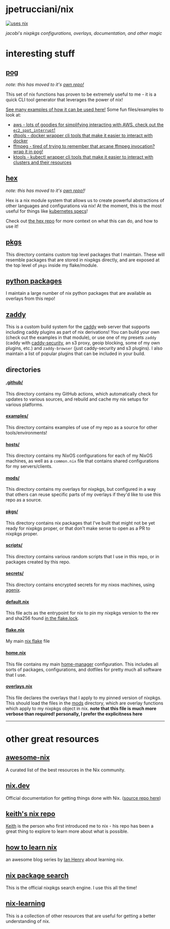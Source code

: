 # jpetrucciani/nix

[![uses nix](https://img.shields.io/badge/uses-nix-%237EBAE4)](https://nixos.org/)

_jacobi's nixpkgs configurations, overlays, documentation, and other magic_

# interesting stuff

## [pog](https://pog.gemologic.dev/)

_note: this has moved to it's [own repo!](https://github.com/jpetrucciani/hex)_

This set of nix functions has proven to be extremely useful to me - it is a quick CLI tool generator that leverages the power of nix!

[See many examples of how it can be used here!](./mods/pog/) Some fun files/examples to look at:

- [aws - lots of goodies for simplifying interacting with AWS. check out the `ec2_spot_interrupt`!](./mods/pog/aws.nix)
- [dtools - docker wrapper cli tools that make it easier to interact with docker](./mods/pog/docker.nix)
- [ffmpeg - tired of trying to remember that arcane ffmpeg invocation? wrap it in pog!](./mods/pog/ffmpeg.nix)
- [ktools - kubectl wrapper cli tools that make it easier to interact with clusters and their resources](./mods/pog/k8s.nix)

## [hex](https://hex.gemologic.dev/)

_note: this has moved to it's [own repo!](https://github.com/jpetrucciani/hex)!_

Hex is a nix module system that allows us to create powerful abstractions of other languages and configurations via nix! At the moment, this is the most useful for things like [kubernetes specs](https://kubernetes.io/docs/concepts/overview/working-with-objects/)!

Check out [the hex repo](https://github.com/jpetrucciani/hex) for more context on what this can do, and how to use it!

## [pkgs](./pkgs/)

This directory contains custom top level packages that I maintain. These will resemble packages that are stored in nixpkgs directly, and are exposed at the top level of `pkgs` inside my flake/module.

## [python packages](./mods/python/)

I maintain a large number of nix python packages that are available as overlays from this repo!

## [zaddy](./mods/pkgs/zaddy.nix)

This is a custom build system for the [caddy](https://caddyserver.com/) web server that supports including caddy plugins as part of nix derivations! You can build your own (check out the examples in that module), or use one of my presets `zaddy` (caddy with [caddy-security](sha256-ww1mWXRKD53S8ytFbyKGn7vXZ5rJjvjOFQpdeDWJz4c=), an s3 proxy, geoip blocking, some of my own plugins, etc.) and `zaddy-browser` (just caddy-security and s3 plugins). I also maintain a list of popular plugins that can be included in your build.

## directories

#### [.github/](./.github/)

This directory contains my GitHub actions, which automatically check for updates to various sources, and rebuild and cache my nix setups for various platforms.

#### [examples/](./examples/)

This directory contains examples of use of my repo as a source for other tools/environments!

#### [hosts/](./hosts/)

This directory contains my NixOS configurations for each of my NixOS machines, as well as a `common.nix` file that contains shared configurations for my servers/clients.

#### [mods/](./mods/)

This directory contains my overlays for nixpkgs, but configured in a way that others can reuse specific parts of my overlays if they'd like to use this repo as a source.

#### [pkgs/](./pkgs/)

This directory contains nix packages that I've built that might not be yet ready for nixpkgs proper, or that don't make sense to open as a PR to nixpkgs proper.

#### [scripts/](./scripts/)

This directory contains various random scripts that I use in this repo, or in packages created by this repo.

#### [secrets/](./secrets/)

This directory contains encrypted secrets for my nixos machines, using [agenix](https://github.com/ryantm/agenix).

#### [default.nix](./default.nix)

This file acts as the entrypoint for nix to pin my nixpkgs version to the rev and sha256 found [in the flake.lock](./flake.lock).

#### [flake.nix](./flake.nix)

My main [nix flake](https://nixos.wiki/wiki/Flakes) file

#### [home.nix](./home.nix)

This file contains my main [home-manager](https://github.com/nix-community/home-manager) configuration. This includes all sorts of packages, configurations, and dotfiles for pretty much all software that I use.

#### [overlays.nix](./overlays.nix)

This file declares the overlays that I apply to my pinned version of nixpkgs. This should load the files in the [mods](./mods/) directory, which are overlay functions which apply to my nixpkgs object in nix. **note that this file is much more verbose than required! personally, I prefer the explicitness here**

---

# other great resources

## [awesome-nix](https://github.com/nix-community/awesome-nix)

A curated list of the best resources in the Nix community.

## [nix.dev](https://nix.dev/)

Official documentation for getting things done with Nix. ([source repo here](https://github.com/NixOS/nix.dev))

## [keith's nix repo](https://github.com/kwbauson/cfg)

[Keith](https://github.com/kwbauson/) is the person who first introduced me to nix - his repo has been a great thing to explore to learn more about what is possible.

## [how to learn nix](https://ianthehenry.com/posts/how-to-learn-nix/)

an awesome blog series by [Ian Henry](https://twitter.com/ianthehenry) about learning nix.

## [nix package search](https://search.nixos.org/packages?channel=unstable)

This is the official nixpkgs search engine. I use this all the time!

## [nix-learning](https://github.com/humancalico/nix-learning)

This is a collection of other resources that are useful for getting a better understanding of nix.
